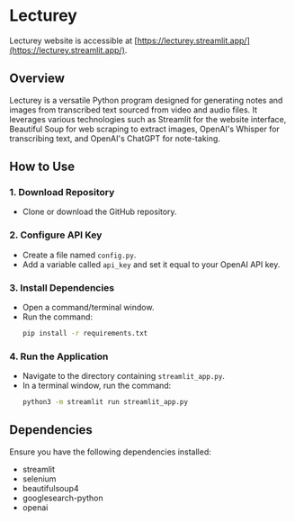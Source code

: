 # Lecturey
Lecturey website is accessible at [https://lecturey.streamlit.app/](https://lecturey.streamlit.app/).

## Overview

Lecturey is a versatile Python program designed for generating notes and images from transcribed text sourced from video and audio files. It leverages various technologies such as Streamlit for the website interface, Beautiful Soup for web scraping to extract images, OpenAI's Whisper for transcribing text, and OpenAI's ChatGPT for note-taking.

## How to Use

### 1. Download Repository
   - Clone or download the GitHub repository.

### 2. Configure API Key
   - Create a file named `config.py`.
   - Add a variable called `api_key` and set it equal to your OpenAI API key.

### 3. Install Dependencies
   - Open a command/terminal window.
   - Run the command:
     ```bash
     pip install -r requirements.txt
     ```

### 4. Run the Application
   - Navigate to the directory containing `streamlit_app.py`.
   - In a terminal window, run the command:
     ```bash
     python3 -m streamlit run streamlit_app.py
     ```

## Dependencies

Ensure you have the following dependencies installed:

- streamlit
- selenium
- beautifulsoup4
- googlesearch-python
- openai
  
